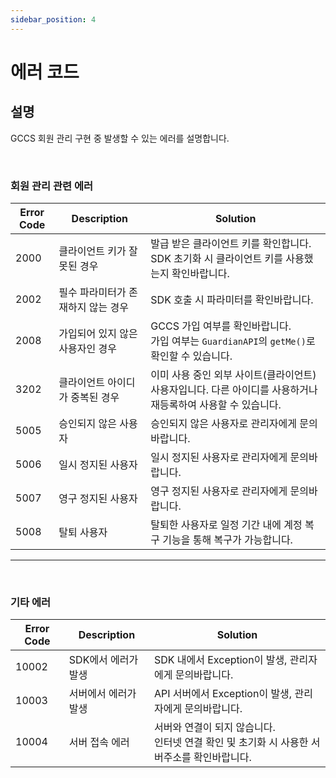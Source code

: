 ```yaml
---
sidebar_position: 4
---
```

# 에러 코드

## 설명
GCCS 회원 관리 구현 중 발생할 수 있는 에러를 설명합니다.

<br/>

### 회원 관리 관련 에러
|Error Code|Description|Solution|
|------|---|---|
|2000|클라이언트 키가 잘못된 경우|발급 받은 클라이언트 키를 확인합니다. <br/> SDK 초기화 시 클라이언트 키를 사용했는지 확인바랍니다.|
|2002|필수 파라미터가 존재하지 않는 경우|SDK 호출 시 파라미터를 확인바랍니다.|
|2008|가입되어 있지 않은 사용자인 경우|GCCS 가입 여부를 확인바랍니다. <br/> 가입 여부는 `GuardianAPI`의 `getMe()`로 확인할 수 있습니다. |
|3202|클라이언트 아이디가 중복된 경우|이미 사용 중인 외부 사이트(클라이언트) 사용자입니다. 다른 아이디를 사용하거나 재등록하여 사용할 수 있습니다.|
|5005|승인되지 않은 사용자|승인되지 않은 사용자로 관리자에게 문의바랍니다.|
|5006|일시 정지된 사용자|일시 정지된 사용자로 관리자에게 문의바랍니다.|
|5007|영구 정지된 사용자|영구 정지된 사용자로 관리자에게 문의바랍니다.|
|5008|탈퇴 사용자|탈퇴한 사용자로 일정 기간 내에 계정 복구 기능을 통해 복구가 가능합니다.|
---

<br/>

### 기타 에러
|Error Code|Description|Solution|
|------|---|---|
|10002|SDK에서 에러가 발생|SDK 내에서 Exception이 발생, 관리자에게 문의바랍니다.|
|10003|서버에서 에러가 발생|API 서버에서 Exception이 발생, 관리자에게 문의바랍니다.|
|10004|서버 접속 에러|서버와 연결이 되지 않습니다. <br/>인터넷 연결 확인 및 초기화 시 사용한 서버주소를 확인바랍니다.|